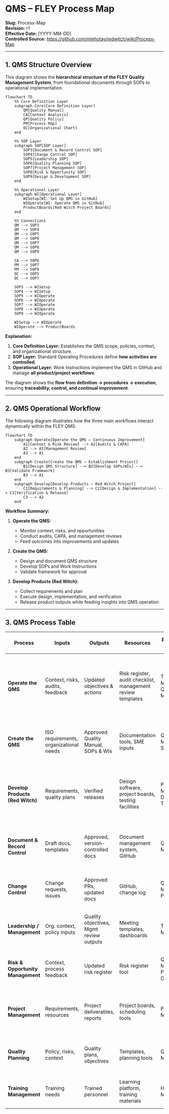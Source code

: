 # **QMS – FLEY Process Map**

**Slug:** Process-Map  
**Revision:** r1  
**Effective Date:** [YYYY-MM-DD]  
**Controlled Source:** https://github.com/mlehotay/redwitch/wiki/Process-Map  

---

## **1. QMS Structure Overview**

This diagram shows the **hierarchical structure of the FLEY Quality Management System**, from foundational documents through SOPs to operational implementation.

```mermaid
flowchart TD
    %% Core Definition Layer
    subgraph Core[Core Definition Layer]
        QM[Quality Manual]
        CA[Context Analysis]
        QP[Quality Policy]
        PM[Process Map]
        OC[Organizational Chart]
    end

    %% SOP Layer
    subgraph SOP[SOP Layer]
        SOP3[Document & Record Control SOP]
        SOP4[Change Control SOP]
        SOP5[Leadership SOP]
        SOP6[Quality Planning SOP]
        SOP7[Project Management SOP]
        SOP8[Risk & Opportunity SOP]
        SOP9[Design & Development SOP]
    end

    %% Operational Layer
    subgraph WI[Operational Layer]
        WISetup[WI: Set Up QMS in GitHub]
        WIOperate[WI: Operate QMS in GitHub]
        ProductBoards[Red Witch Project Boards]
    end

    %% Connections
    QM --> SOP3
    QM --> SOP4
    QM --> SOP5
    QM --> SOP6
    QM --> SOP7
    QM --> SOP8
    QM --> SOP9

    CA --> SOP6
    PM --> SOP7
    PM --> SOP9
    OC --> SOP5
    OC --> SOP7

    SOP3 --> WISetup
    SOP4 --> WISetup
    SOP5 --> WIOperate
    SOP6 --> WIOperate
    SOP7 --> WIOperate
    SOP8 --> WIOperate
    SOP9 --> WIOperate

    WISetup --> WIOperate
    WIOperate --> ProductBoards
```

**Explanation:**

1. **Core Definition Layer:** Establishes the QMS scope, policies, context, and organizational structure.
2. **SOP Layer:** Standard Operating Procedures define **how activities are controlled**.
3. **Operational Layer:** Work Instructions implement the QMS in GitHub and manage **all product/project workflows**.

The diagram shows the **flow from definition → procedures → execution**, ensuring **traceability, control, and continual improvement**.

---

## **2. QMS Operational Workflow**

The following diagram illustrates how the three main workflows interact dynamically within the FLEY QMS:

```mermaid
flowchart TD
    subgraph Operate[Operate the QMS – Continuous Improvement]
        A1[Context & Risk Review] --> A2[Audits & CAPA]
        A2 --> A3[Management Review]
        A3 --> A1
    end
    subgraph Create[Create the QMS – Establishment Project]
        B1[Design QMS Structure] --> B2[Develop SOPs/WIs] --> B3[Validate Framework]
        B3 --> A1
    end
    subgraph Develop[Develop Products – Red Witch Project]
        C1[Requirements & Planning] --> C2[Design & Implementation] --> C3[Verification & Release]
        C3 --> A2
    end
```

**Workflow Summary:**

1. **Operate the QMS:**

   * Monitor context, risks, and opportunities
   * Conduct audits, CAPA, and management reviews
   * Feed outcomes into improvements and updates

2. **Create the QMS:**

   * Design and document QMS structure
   * Develop SOPs and Work Instructions
   * Validate framework for approval

3. **Develop Products (Red Witch):**

   * Collect requirements and plan
   * Execute design, implementation, and verification
   * Release product outputs while feeding insights into QMS operation

---

## **3. QMS Process Table**

| Process                           | Inputs                                 | Outputs                                 | Resources                                                   | Responsible Roles                 | Risks & Opportunities                                                    | Monitoring & Control                                       | Documented Information / Retention                                                                 |
| --------------------------------- | -------------------------------------- | --------------------------------------- | ----------------------------------------------------------- | --------------------------------- | ------------------------------------------------------------------------ | ---------------------------------------------------------- | -------------------------------------------------------------------------------------------------- |
| **Operate the QMS**               | Context, risks, audits, feedback       | Updated objectives & actions            | Risk register, audit checklist, management review templates | Top Management, Quality Manager   | Ineffective CAPA, missed improvements / Proactive improvements           | Audit schedule, CAPA closure tracking, Mgmt review minutes | SOPs: Leadership, Risk & Opportunity, Change Control; WI: Operate QMS; Retain in GitHub / records/ |
| **Create the QMS**                | ISO requirements, organizational needs | Approved Quality Manual, SOPs & WIs     | Documentation tools, SME inputs                             | Quality Manager, SMEs             | Scope gaps, misalignment with ISO / Efficient QMS implementation         | Document review & approval process, validation checklist   | SOP: Quality Planning; WI: Setup QMS; Quality-Manual.md; Retain in GitHub                          |
| **Develop Products (Red Witch)**  | Requirements, quality plans            | Verified releases                       | Design software, project boards, testing facilities         | Project Manager, Development Team | Missed requirements, design errors / Early validation, design automation | Verification & validation reviews, milestone checks        | SOP: Design & Development; WI: Operate QMS, Product Dev; Product records in GitHub                 |
| **Document & Record Control**     | Draft docs, templates                  | Approved, version-controlled docs       | Document management system, GitHub                          | Quality Manager                   | Unauthorized edits, outdated docs / Controlled documentation             | Review & approval workflow, version check                  | SOP: Document & Record Control; WI: GitHub Setup; Retain in GitHub                                 |
| **Change Control**                | Change requests, issues                | Approved PRs, updated docs              | GitHub, change log                                          | Quality Manager, Project Lead     | Unreviewed changes / Controlled updates                                  | PR review workflow, approval check                         | SOP: Change Control; WI: GitHub PR Workflow; Retain in GitHub                                      |
| **Leadership / Management**       | Org. context, policy inputs            | Quality objectives, Mgmt review outputs | Meeting templates, dashboards                               | Top Management                    | Weak commitment, unclear direction / Improved engagement                 | Completion of management reviews, action tracking          | SOP: Leadership; Meeting minutes in GitHub                                                         |
| **Risk & Opportunity Management** | Context, process feedback              | Updated risk register                   | Risk register tool                                          | Quality Manager, Process Owners   | Unidentified risks, over-control / Risk mitigation, opportunity capture  | Risk review schedule, update log                           | SOP: Risk & Opportunity; WI: Update Risk Register; Retain in GitHub                                |
| **Project Management**            | Requirements, resources                | Project deliverables, reports           | Project boards, scheduling tools                            | Project Manager                   | Schedule delays, unclear scope / Efficient execution                     | Milestone tracking, progress reporting                     | SOP: Project Management; WI: Red Witch Boards; Retain in GitHub                                    |
| **Quality Planning**              | Policy, risks, context                 | Quality plans, objectives               | Templates, planning tools                                   | Quality Manager                   | Unrealistic objectives / Alignment with ISO                              | Objective tracking, review of plans                        | SOP: Quality Planning; WI: Plan Quality Objectives; Retain in GitHub                               |
| **Training Management**           | Training needs                         | Trained personnel                       | Learning platform, training materials                       | HR / Quality Manager              | Skills gaps / Competency improvement                                     | Training completion records, competency checks             | Training records in GitHub                                                                         |
